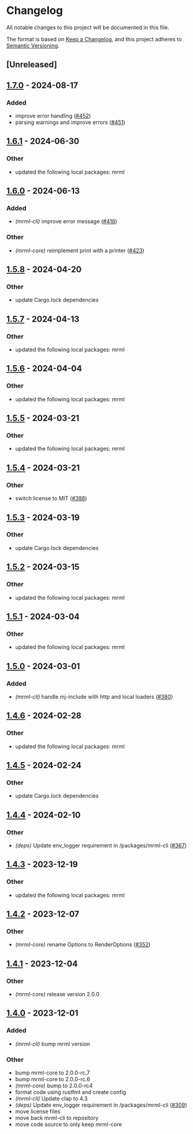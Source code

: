 # Changelog
All notable changes to this project will be documented in this file.

The format is based on [Keep a Changelog](https://keepachangelog.com/en/1.0.0/),
and this project adheres to [Semantic Versioning](https://semver.org/spec/v2.0.0.html).

## [Unreleased]

## [1.7.0](https://github.com/jdrouet/mrml/compare/mrml-cli-v1.6.1...mrml-cli-v1.7.0) - 2024-08-17

### Added
- improve error handling ([#452](https://github.com/jdrouet/mrml/pull/452))
- parsing warnings and improve errors ([#451](https://github.com/jdrouet/mrml/pull/451))

## [1.6.1](https://github.com/jdrouet/mrml/compare/mrml-cli-v1.6.0...mrml-cli-v1.6.1) - 2024-06-30

### Other
- updated the following local packages: mrml

## [1.6.0](https://github.com/jdrouet/mrml/compare/mrml-cli-v1.5.8...mrml-cli-v1.6.0) - 2024-06-13

### Added
- *(mrml-cli)* improve error message ([#418](https://github.com/jdrouet/mrml/pull/418))

### Other
- *(mrml-core)* reimplement print with a printer ([#423](https://github.com/jdrouet/mrml/pull/423))

## [1.5.8](https://github.com/jdrouet/mrml/compare/mrml-cli-v1.5.7...mrml-cli-v1.5.8) - 2024-04-20

### Other
- update Cargo.lock dependencies

## [1.5.7](https://github.com/jdrouet/mrml/compare/mrml-cli-v1.5.6...mrml-cli-v1.5.7) - 2024-04-13

### Other
- updated the following local packages: mrml

## [1.5.6](https://github.com/jdrouet/mrml/compare/mrml-cli-v1.5.5...mrml-cli-v1.5.6) - 2024-04-04

### Other
- updated the following local packages: mrml

## [1.5.5](https://github.com/jdrouet/mrml/compare/mrml-cli-v1.5.4...mrml-cli-v1.5.5) - 2024-03-21

### Other
- updated the following local packages: mrml

## [1.5.4](https://github.com/jdrouet/mrml/compare/mrml-cli-v1.5.3...mrml-cli-v1.5.4) - 2024-03-21

### Other
- switch license to MIT ([#388](https://github.com/jdrouet/mrml/pull/388))

## [1.5.3](https://github.com/jdrouet/mrml/compare/mrml-cli-v1.5.2...mrml-cli-v1.5.3) - 2024-03-19

### Other
- update Cargo.lock dependencies

## [1.5.2](https://github.com/jdrouet/mrml/compare/mrml-cli-v1.5.1...mrml-cli-v1.5.2) - 2024-03-15

### Other
- updated the following local packages: mrml

## [1.5.1](https://github.com/jdrouet/mrml/compare/mrml-cli-v1.5.0...mrml-cli-v1.5.1) - 2024-03-04

### Other
- updated the following local packages: mrml

## [1.5.0](https://github.com/jdrouet/mrml/compare/mrml-cli-v1.4.6...mrml-cli-v1.5.0) - 2024-03-01

### Added
- *(mrml-cli)* handle mj-include with http and local loaders ([#380](https://github.com/jdrouet/mrml/pull/380))

## [1.4.6](https://github.com/jdrouet/mrml/compare/mrml-cli-v1.4.5...mrml-python-v1.4.6) - 2024-02-28

### Other
- updated the following local packages: mrml

## [1.4.5](https://github.com/jdrouet/mrml/compare/mrml-cli-v1.4.4...mrml-cli-v1.4.5) - 2024-02-24

### Other
- update Cargo.lock dependencies

## [1.4.4](https://github.com/jdrouet/mrml/compare/mrml-cli-v1.4.3...mrml-cli-v1.4.4) - 2024-02-10

### Other
- *(deps)* Update env_logger requirement in /packages/mrml-cli ([#367](https://github.com/jdrouet/mrml/pull/367))

## [1.4.3](https://github.com/jdrouet/mrml/compare/mrml-cli-v1.4.2...mrml-cli-v1.4.3) - 2023-12-19

### Other
- updated the following local packages: mrml

## [1.4.2](https://github.com/jdrouet/mrml/compare/mrml-cli-v1.4.1...mrml-cli-v1.4.2) - 2023-12-07

### Other
- *(mrml-core)* rename Options to RenderOptions ([#352](https://github.com/jdrouet/mrml/pull/352))

## [1.4.1](https://github.com/jdrouet/mrml/compare/mrml-cli-v1.4.0...mrml-cli-v1.4.1) - 2023-12-04

### Other
- *(mrml-core)* release version 2.0.0

## [1.4.0](https://github.com/jdrouet/mrml/compare/mrml-cli-v1.3.3...mrml-cli-v1.4.0) - 2023-12-01

### Added
- *(mrml-cli)* bump mrml version

### Other
- bump mrml-core to 2.0.0-rc.7
- bump mrml-core to 2.0.0-rc.6
- *(mrml-core)* bump to 2.0.0-rc4
- format code using rustfmt and create config
- *(mrml-cli)* Update clap to 4.3
- *(deps)* Update env_logger requirement in /packages/mrml-cli ([#309](https://github.com/jdrouet/mrml/pull/309))
- move license files
- move back mrml-cli to repository
- move code source to only keep mrml-core
